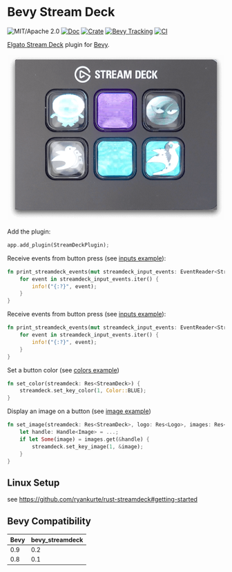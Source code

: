 # Bevy Stream Deck

![MIT/Apache 2.0](https://img.shields.io/badge/license-MIT%2FApache-blue.svg)
[![Doc](https://docs.rs/bevy_streamdeck/badge.svg)](https://docs.rs/bevy_streamdeck)
[![Crate](https://img.shields.io/crates/v/bevy_streamdeck.svg)](https://crates.io/crates/bevy_streamdeck)
[![Bevy Tracking](https://img.shields.io/badge/Bevy%20tracking-main-lightblue)](https://github.com/bevyengine/bevy/blob/main/docs/plugins_guidelines.md#main-branch-tracking)
[![CI](https://github.com/vleue/bevy_streamdeck/actions/workflows/ci.yml/badge.svg)](https://github.com/vleue/bevy_streamdeck/actions/workflows/ci.yml)


[Elgato Stream Deck](https://www.elgato.com/en/stream-deck) plugin for [Bevy](https://bevyengine.org).

![capture of a Stream Deck](https://raw.githubusercontent.com/vleue/bevy_streamdeck/main/capture.png)

Add the plugin:

```rust
app.add_plugin(StreamDeckPlugin);
```

Receive events from button press (see [inputs example](./examples/inputs.rs)):
```rust
fn print_streamdeck_events(mut streamdeck_input_events: EventReader<StreamDeckInput>) {
    for event in streamdeck_input_events.iter() {
        info!("{:?}", event);
    }
}
```

Receive events from button press (see [inputs example](https://github.com/vleue/bevy_streamdeck/blob/main/examples/inputs.rs)):
```rust
fn print_streamdeck_events(mut streamdeck_input_events: EventReader<StreamDeckInput>) {
    for event in streamdeck_input_events.iter() {
        info!("{:?}", event);
    }
}
```

Set a button color (see [colors example](https://github.com/vleue/bevy_streamdeck/blob/main/examples/colors.rs))
```rust
fn set_color(streamdeck: Res<StreamDeck>) {
    streamdeck.set_key_color(1, Color::BLUE);
}

```

Display an image on a button (see [image example](https://github.com/vleue/bevy_streamdeck/blob/main/examples/image.rs))
```rust
fn set_image(streamdeck: Res<StreamDeck>, logo: Res<Logo>, images: Res<Assets<Image>>) {
    let handle: Handle<Image> = ...;
    if let Some(image) = images.get(&handle) {
        streamdeck.set_key_image(1, &image);
    }
}
```


## Linux Setup

see https://github.com/ryankurte/rust-streamdeck#getting-started

## Bevy Compatibility

|Bevy|bevy_streamdeck|
|---|---|
|0.9|0.2|
|0.8|0.1|
